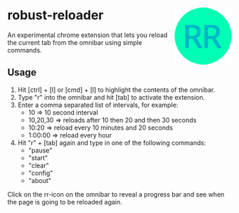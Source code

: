 # robust-reloader <img src="https://raw.githubusercontent.com/kerwitz/robust-reloader/master/rr_128.png" align="right">

An experimental chrome extension that lets you reload the current tab from the omnibar using simple commands.

## Usage

1. Hit [ctrl] + [l] or [cmd] + [l] to highlight the contents of the omnibar.
2. Type "r" into the omnibar and hit [tab] to activate the extension.
3. Enter a comma separated list of intervals, for example:
    - 10 => 10 second interval
    - 10,20,30 => reloads after 10 then 20 and then 30 seconds
    - 10:20 => reload every 10 minutes and 20 seconds
    - 1:00:00 => reload every hour
4. Hit "r" + [tab] again and type in one of the following commands:
    - "pause"
    - "start"
    - "clear"
    - "config"
    - "about"

Click on the rr-icon on the omnibar to reveal a progress bar and see when the page is going to be reloaded again.
